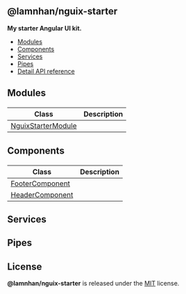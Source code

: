 <section id="head" data-note="AUTO-GENERATED CONTENT, DO NOT EDIT DIRECTLY!">

# @lamnhan/nguix-starter

**My starter Angular UI kit.**

</section>

<section id="tocx" data-note="AUTO-GENERATED CONTENT, DO NOT EDIT DIRECTLY!">

- [Modules](#modules)
- [Components](#components)
- [Services](#services)
- [Pipes](#pipes)
- [Detail API reference](https://lamnhan.github.io/nguix-starter)


</section>

<section id="modules" data-note="AUTO-GENERATED CONTENT, DO NOT EDIT DIRECTLY!">

<h2><a name="modules"><p>Modules</p>
</a></h2>

| Class                                                                                         | Description |
| --------------------------------------------------------------------------------------------- | ----------- |
| [NguixStarterModule](https://lamnhan.github.io/nguix-starter/classes/nguixstartermodule.html) |             |

</section>

<section id="components" data-note="AUTO-GENERATED CONTENT, DO NOT EDIT DIRECTLY!">

<h2><a name="components"><p>Components</p>
</a></h2>

| Class                                                                                   | Description |
| --------------------------------------------------------------------------------------- | ----------- |
| [FooterComponent](https://lamnhan.github.io/nguix-starter/classes/footercomponent.html) |             |
| [HeaderComponent](https://lamnhan.github.io/nguix-starter/classes/headercomponent.html) |             |

</section>

<section id="services" data-note="AUTO-GENERATED CONTENT, DO NOT EDIT DIRECTLY!">

<h2><a name="services"><p>Services</p>
</a></h2>

</section>

<section id="pipes" data-note="AUTO-GENERATED CONTENT, DO NOT EDIT DIRECTLY!">

<h2><a name="pipes"><p>Pipes</p>
</a></h2>

</section>

<section id="license" data-note="AUTO-GENERATED CONTENT, DO NOT EDIT DIRECTLY!">

## License

**@lamnhan/nguix-starter** is released under the [MIT](https://github.com/lamnhan/nguix-starter/blob/master/LICENSE) license.

</section>
